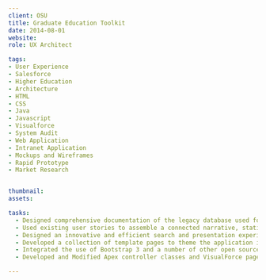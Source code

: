 ```yaml
---
client: OSU
title: Graduate Education Toolkit
date: 2014-08-01
website: 
role: UX Architect

tags:
- User Experience
- Salesforce
- Higher Education
- Architecture
- HTML
- CSS
- Java
- Javascript
- Visualforce
- System Audit
- Web Application
- Intranet Application
- Mockups and Wireframes
- Rapid Prototype
- Market Research


thumbnail: 
assets: 

tasks: 
  - Designed comprehensive documentation of the legacy database used for managing graduate   student admissions and matriculation.
  - Used existing user stories to assemble a connected narrative, static mockups, and click-  through wireframes of the User Experience requirements for a new graduate admissions and   matriculation management system. 
  - Designed an innovative and efficient search and presentation experience for the   applicant review process.
  - Developed a collection of template pages to theme the application in the standard OSU   website style.
  - Integrated the use of Bootstrap 3 and a number of other open source libraries on the   template pages.
  - Developed and Modified Apex controller classes and VisualForce pages to suit the user experience designs.

---
```

